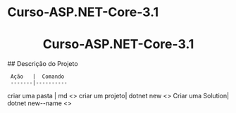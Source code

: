# Curso-ASP.NET-Core-3.1
<h1 align="center">Curso-ASP.NET-Core-3.1</h1>
## Descrição do Projeto
<p align="justify" Projeto do curso da Udemy</P

     Ação   |  Comando  
     -------|----------
  criar uma pasta |   md <<nome>>
  criar um projeto|  dotnet new <<tipo projeto>>
  Criar uma Solution| dotnet new--name <<Nome>>
  
	
	
	
	
	
	
	
	
	
	
	
